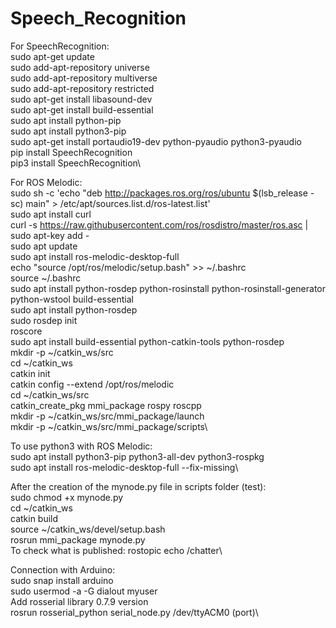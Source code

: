 # Speech_Recognition

For SpeechRecognition:\
    sudo apt-get update\
    sudo add-apt-repository universe\
    sudo add-apt-repository multiverse\
    sudo add-apt-repository restricted\
    sudo apt-get install libasound-dev\
    sudo apt-get install build-essential\
    sudo apt install python-pip\
    sudo apt install python3-pip\
    sudo apt-get install portaudio19-dev python-pyaudio python3-pyaudio\
    pip install SpeechRecognition\
    pip3 install SpeechRecognition\


For ROS Melodic:\
    sudo sh -c 'echo "deb http://packages.ros.org/ros/ubuntu $(lsb_release -sc) main" > /etc/apt/sources.list.d/ros-latest.list'\
    sudo apt install curl\
    curl -s https://raw.githubusercontent.com/ros/rosdistro/master/ros.asc | sudo apt-key add -\
    sudo apt update\
    sudo apt install ros-melodic-desktop-full\
    echo "source /opt/ros/melodic/setup.bash" >> ~/.bashrc\
    source ~/.bashrc\
    sudo apt install python-rosdep python-rosinstall python-rosinstall-generator python-wstool build-essential\
    sudo apt install python-rosdep\
    sudo rosdep init\
    roscore\
    sudo apt install build-essential python-catkin-tools python-rosdep\
    mkdir -p ~/catkin_ws/src\
    cd ~/catkin_ws\
    catkin init\
    catkin config --extend /opt/ros/melodic\
    cd ~/catkin_ws/src\
    catkin_create_pkg mmi_package rospy roscpp\
    mkdir -p ~/catkin_ws/src/mmi_package/launch\
    mkdir -p ~/catkin_ws/src/mmi_package/scripts\


To use python3 with ROS Melodic:\
    sudo apt install python3-pip python3-all-dev python3-rospkg\
    sudo apt install ros-melodic-desktop-full --fix-missing\


After the creation of the mynode.py file in scripts folder (test):\
    sudo chmod +x mynode.py\
    cd ~/catkin_ws\
    catkin build\
    source ~/catkin_ws/devel/setup.bash\
    rosrun mmi_package mynode.py\
To check what is published: rostopic echo /chatter\


Connection with Arduino:\
    sudo snap install arduino\
    sudo usermod -a -G dialout myuser\
Add rosserial library 0.7.9 version\
    rosrun rosserial_python serial_node.py /dev/ttyACM0 (port)\

